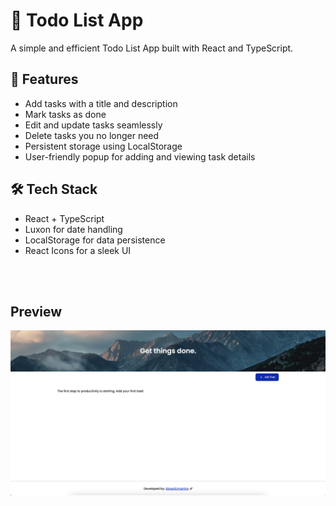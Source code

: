# 📝 Todo List App

A simple and efficient Todo List App built with React and TypeScript.

## 🚀 Features

- Add tasks with a title and description
- Mark tasks as done
- Edit and update tasks seamlessly
- Delete tasks you no longer need
- Persistent storage using LocalStorage
- User-friendly popup for adding and viewing task details

## 🛠️ Tech Stack

- React + TypeScript
- Luxon for date handling
- LocalStorage for data persistence
- React Icons for a sleek UI

<br>
<br>

## Preview

![alt text](src/assets/printscreen.png)
